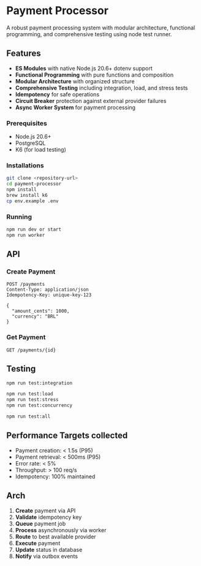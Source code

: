 # Payment Processor

A robust payment processing system with modular architecture, functional programming, and comprehensive testing using node test runner.

## Features

- **ES Modules** with native Node.js 20.6+ dotenv support
- **Functional Programming** with pure functions and composition
- **Modular Architecture** with organized structure
- **Comprehensive Testing** including integration, load, and stress tests
- **Idempotency** for safe operations
- **Circuit Breaker** protection against external provider failures
- **Async Worker System** for payment processing


### Prerequisites
- Node.js 20.6+
- PostgreSQL
- K6 (for load testing)

### Installations

```bash
git clone <repository-url>
cd payment-processor
npm install
brew install k6 
cp env.example .env
```
### Running

```bash
npm run dev or start
npm run worker
```

## API

### Create Payment

```http
POST /payments
Content-Type: application/json
Idempotency-Key: unique-key-123

{
  "amount_cents": 1000,
  "currency": "BRL"
}
```

### Get Payment

```http
GET /payments/{id}
```

## Testing

```bash
npm run test:integration

npm run test:load
npm run test:stress
npm run test:concurrency

npm run test:all
```

## Performance Targets collected

- Payment creation: < 1.5s (P95)
- Payment retrieval: < 500ms (P95)
- Error rate: < 5%
- Throughput: > 100 req/s
- Idempotency: 100% maintained

## Arch

1. **Create** payment via API
2. **Validate** idempotency key
3. **Queue** payment job
4. **Process** asynchronously via worker
5. **Route** to best available provider
6. **Execute** payment
7. **Update** status in database
8. **Notify** via outbox events

